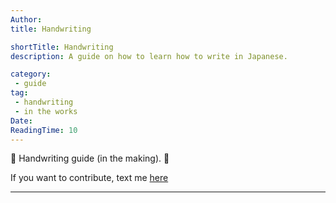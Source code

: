 ```yaml
---
Author:
title: Handwriting

shortTitle: Handwriting
description: A guide on how to learn how to write in Japanese.

category: 
 - guide
tag:
 - handwriting
 - in the works
Date: 
ReadingTime: 10
---
```

🚧 Handwriting guide (in the making). 🚧

If you want to contribute, text me [here](https://t.me/neongooru)

-----

 



## 
